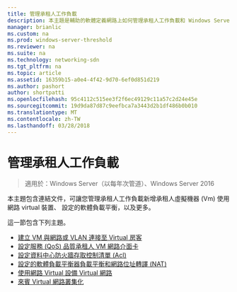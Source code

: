 ```yaml
---
title: 管理承租人工作負載
description: 本主題是輔助的軟體定義網路上如何管理承租人工作負載和 Windows Server 2016 Virtual 網路的一部分。
manager: brianlic
ms.custom: na
ms.prod: windows-server-threshold
ms.reviewer: na
ms.suite: na
ms.technology: networking-sdn
ms.tgt_pltfrm: na
ms.topic: article
ms.assetid: 16359b15-a0e4-4f42-9d70-6ef0d851d219
ms.author: pashort
author: shortpatti
ms.openlocfilehash: 95c4112c515ee3f2f6ec49129c11a57c2d24e45e
ms.sourcegitcommit: 19d9da87d87c9eefbca7a3443d2b1df486b0b010
ms.translationtype: MT
ms.contentlocale: zh-TW
ms.lasthandoff: 03/28/2018
---
```

# <a name="manage-tenant-workloads"></a>管理承租人工作負載

>適用於：Windows Server（以每年次管道）、Windows Server 2016

本主題包含連結文件，可讓您管理承租人工作負載新增承租人虛擬機器 (Vm) 使用網路 virtual 裝置、 設定的軟體負載平衡，以及更多。

這一節包含下列主題。

- [建立 VM 與網路或 VLAN 連接至 Virtual 房客](Create-a-Tenant-VM.md)
- [設定服務 (QoS) 品質承租人 VM 網路介面卡](Configure-QoS-for-Tenant-VM-Network-Adapter.md)
- [設定資料中心防火牆存取控制清單 (Acl)](Configure-Datacenter-Firewall-ACLs.md)
- [設定的軟體負載平衡器負載平衡和網路位址轉譯 (NAT)](Configure-SLB-and-NAT.md)
- [使用網路 Virtual 設備 Virtual 網路](Use-Network-Virtual-Appliances-on-a-VN.md)
- [來賓 Virtual 網路叢集化](guest-clustering.md)